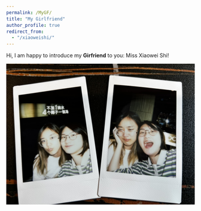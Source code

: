 ```yaml
---
permalink: /MyGF/
title: "My Girlfriend"
author_profile: true 
redirect_from: 
  - "/xiaoweishi/"
---
```


Hi, I am happy to introduce my __Girfriend__ to you: Miss Xiaowei Shi!

![是合照](./images/xiaowei&xingyuan.jpeg "Xiaowei & Xingyuan")




